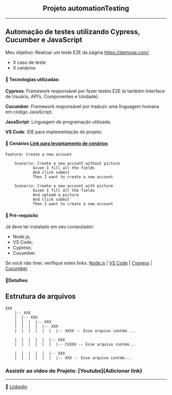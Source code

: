 <h2 align="center"> Projeto automationTesting </h2>

------


## Automação de testes utilizando Cypress, Cucumber e JavaScript

Meu objetivo: Realizar um teste E2E da página https://demoqa.com/

- X caso de teste
- X cenários

#### :space_invader: Tecnologias utilizadas:

**Cypress**: Framework responsável por fazer testes E2E (e também Interface de Usuário, API’s, Componentes e Unidade).

**Cucumber**: Framework responsável por traduzir uma linguagem humana em código JavaScript.

**JavaScript**: Linguagem de programação utilizada.

**VS Code**: IDE para implementação do projeto.


#### :space_invader: Cenários [Link para levantamento de cenários](https://miro.com/app/board/uXjVPSselB8=/?moveToWidget=3458764539740067268&cot=14)

    Feature: Create a new account

        Scenario: Create a new account without picture
                Given I fill all the fields
                And click submit
                Then I want to create a new account

        Scenario: Create a new account with picture
                Given I fill all the fields
                And upload a picture
                And click submit
                Then I want to create a new account
           

               
 #### :space_invader: Pré-requisito

Já deve ter instalado em seu computador:
- Node.js;
- VS Code;
- Cypress;
- Cucumber.


Se você não tiver, verifique estes links: [Node.js](https://nodejs.org/en/) | [VS Code](https://code.visualstudio.com/) | [Cypress](https://www.cypress.io/) | [Cucumber](https://www.youtube.com/watch?v=YV3qPvhJ-rg&t=58s)


#### :space_invader:Detalhes


## Estrutura de arquivos



    
    XXX
        |-- XXX
        |  |-- XXX
        |  |  |  |-- XXX
        |  |  |  |  |-- XXX
        |  |  |  |  |  |  |-- XXXX -- Esse arquivo contém ...
        
        |  |  |  |  |  |-- XXX
        |  |  |  |  |  |  |-- CXXXX -- Esse arquivo contém...
        
        |  |  |  |  |  |-- XXX
        |  |  |  |  |  |  |-- XXX -- Esse arquivo contém...


	
### Assistir ao video do Projeto: [Youtube](Adicionar link)
	
 ------
	
:speech_balloon: [Linkedin](https://www.linkedin.com/in/andradegluiza/)



